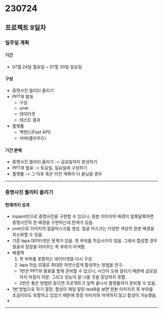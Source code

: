 # 230724

## 프로젝트 9일차

### 일주일 계획

#### 기간

- 07월 24일 월요일 ~ 07월 30일 일요일

#### 구성

- 증명사진 퀄리티 올리기
- PPT와 발표
  - 구성
  - unet
  - 데이터셋
  - 테스트 결과
- 플랫폼
  - 백엔드(Fast API)
  - 서버(클라우드)

#### 기간 분배

- 증명사진 퀄리티 올리기 -> 금요일까지 완성하기
- PPT와 발표 -> 토요일, 일요일에 구성하기
- 플랫폼 -> 그 이후 혹은 이전 계획이 다 끝났을 경우

---

### 증명사진 퀄리티 올리기

#### 현재까지 성과

- inpaint만으로 증명사진을 구현할 수 있으나, 원본 이미지의 배경이 알록달록하면 증명사진의 흰 배경을 구현하는데 한계가 있음.
- unet으로 이미지의 얼굴마스크를 생성. 얼굴 마스크는 다양한 색상의 원본 배경을 최소화할 수 있음.
- 기존 lapa 데이터셋은 문제가 있음. 목 부위를 학습시키지 않음. 그래서 합성할 경우 얼굴과 정장을 이어주는 목 부위가 어색함.
- 해결책
  1. 목 부위를 포함하는 데이터셋을 다시 구성.
  2. lapa 학습 모델로 최대한 자연스럽게 합성하는 방법을 연구.
  - 1번은 PPT와 발표를 함께 준비할 수 있으나, 시간이 오래 걸리기 때문에 금요일까지 마칠지 의문. 그리고 성능이 잘 나올 것을 장담하지 못함.
  - 2번은 좋은 방법만 찾으면 프로젝트가 일찍 끝나서 플랫폼까지 준비할 수 있음.
- 1번 방법으로 하기 결정. 합성이 제일 잘된 test8을 보면 원본 이미지의 목 부위를 조금이라도 포함하고 있었기 때문에 정장 이미지와 어색하지 않고 합성이 가능했음.
-

---
